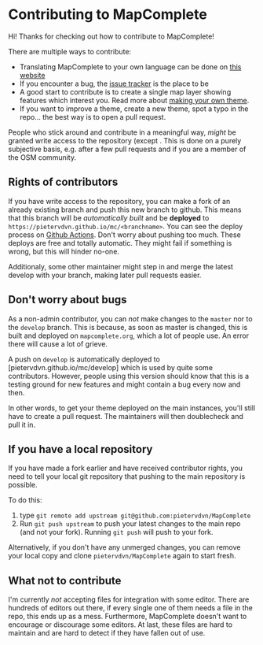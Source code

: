 Contributing to MapComplete
===========================

Hi! Thanks for checking out how to contribute to MapComplete!

There are multiple ways to contribute:

- Translating MapComplete to your own language can be done
  on [this website](https://hosted.weblate.org/projects/mapcomplete/)
- If you encounter a bug, the [issue tracker](https://github.com/pietervdvn/MapComplete/issues) is the place to be
- A good start to contribute is to create a single map layer showing features which interest you. Read more about [making your own theme](/Docs/Making_Your_Own_Theme.md).
- If you want to improve a theme, create a new theme, spot a typo in the repo... the best way is to open a pull request. 

People who stick around and contribute in a meaningful way, _might_ be granted write access to the repository (except . This is
done on a purely subjective basis, e.g. after a few pull requests and if you are a member of the OSM community.

Rights of contributors
-----------------------

If you have write access to the repository, you can make a fork of an already existing branch and push this new branch
to github. This means that this branch will be _automatically built_ and be **deployed**
to `https://pietervdvn.github.io/mc/<branchname>`. You can see the deploy process
on [Github Actions](https://github.com/pietervdvn/MapComplete/actions). Don't worry about pushing too much. These
deploys are free and totally automatic. They might fail if something is wrong, but this will hinder no-one.

Additionaly, some other maintainer might step in and merge the latest develop with your branch, making later pull
requests easier.

Don't worry about bugs
----------------------

As a non-admin contributor, you can _not_ make changes to the `master` nor to the `develop` branch. This is because, as
soon as master is changed, this is built and deployed on `mapcomplete.org`, which a lot of people use. An error there
will cause a lot of grieve.

A push on `develop` is automatically deployed to [pietervdvn.github.io/mc/develop] which is used by quite some
contributors. However, people using this version should know that this is a testing ground for new features and might
contain a bug every now and then.

In other words, to get your theme deployed on the main instances, you'll still have to create a pull request. The
maintainers will then doublecheck and pull it in.

If you have a local repository
------------------------------

If you have made a fork earlier and have received contributor rights, you need to tell your local git repository that
pushing to the main repository is possible.

To do this:

1. type `git remote add upstream git@github.com:pietervdvn/MapComplete`
2. Run `git push upstream` to push your latest changes to the main repo (and not your fork). Running `git push` will
   push to your fork.

Alternatively, if you don't have any unmerged changes, you can remove your local copy and clone `pietervdvn/MapComplete`
again to start fresh.

What not to contribute
----------------------

I'm currently _not_ accepting files for integration with some editor. There are hundreds of editors out there, if every single one of them needs a file in the repo, this ends up as a mess.
Furthermore, MapComplete doesn't want to encourage or discourage some editors.
At last, these files are hard to maintain and are hard to detect if they have fallen out of use.
